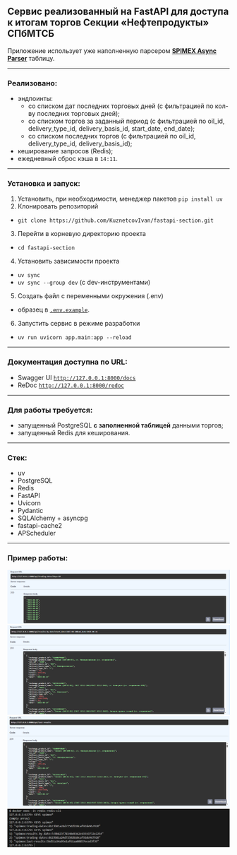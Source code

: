 ## Сервис реализованный на FastAPI для доступа к итогам торгов Секции «Нефтепродукты» СПбМТСБ
Приложение использует уже наполненную парсером [**SPIMEX Async Parser**](https://github.com/KuznetcovIvan/asyncio-section) таблицу.

---

### Реализовано:
- эндпоинты:
    - со списком дат последних торговых дней (с фильтрацией по кол-ву последних торговых дней);
    - со списком торгов за заданный период (с фильтрацией по oil_id, delivery_type_id, delivery_basis_id, start_date, end_date);
    - со списком последних торгов (с фильтрацией по oil_id, delivery_type_id, delivery_basis_id);
- кеширование запросов (Redis);
- ежедневный сброс кэша в `14:11`.
---

### Установка и запуск:
1. Установить, при необходимости, менеджер пакетов `pip install uv`
2. Клонировать репозиторий 
- `git clone https://github.com/KuznetcovIvan/fastapi-section.git`
3. Перейти в корневую директорию проекта
- `cd fastapi-section`
4. Установить зависимости проекта
- `uv sync`
- `uv sync --group dev` (с dev-инструментами)
5. Создать файл с переменными окружения (.env)
- образец в [`.env.example`](.env.example).
6. Запустить сервис в режиме разработки
- `uv run uvicorn app.main:app --reload`

---

### Документация доступна по URL:
- Swagger UI
[`http://127.0.0.1:8000/docs`](http://127.0.0.1:8000/docs)
- ReDoc
[`http://127.0.0.1:8000/redoc`](http://127.0.0.1:8000/redoc)

---

### Для работы требуется:
- запущенный PostgreSQL **с заполненной таблицей** данными торгов;
- запущенный Redis для кеширования.

---

### Стек:
- uv
- PostgreSQL  
- Redis  
- FastAPI  
- Uvicorn  
- Pydantic  
- SQLAlchemy + asyncpg  
- fastapi-cache2  
- APScheduler

---

### Пример работы:

![example](image/example_1.PNG)
![example](image/example_2.PNG)
![example](image/example_3.PNG)
![example](image/example_4.PNG)